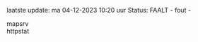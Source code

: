 laatste update: 
ma 04-12-2023 10:20   uur 
Status: FAALT - fout - 
<div class="service R">mapsrv</div><div class="service G">httpstat</div>